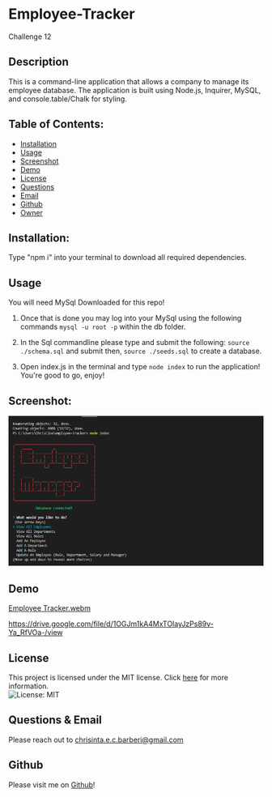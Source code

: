 # Employee-Tracker

Challenge 12

## Description

This is a command-line application that allows a company to manage its employee database. The application is built using Node.js, Inquirer, MySQL, and console.table/Chalk for styling.

## Table of Contents:

* [Installation](#installation)
* [Usage](#usage)
* [Screenshot](#screenshot)
* [Demo](#demo)
* [License](#license)
* [Questions](#Questions)
* [Email](#Email)
* [Github](#Github)
* [Owner](#Owner)

## Installation:

Type "npm i" into your terminal to download all required dependencies.

## Usage 

You will need MySql Downloaded for this repo!

1. Once that is done you may log into your MySql using the following commands ``mysql -u root -p`` within the db folder.

2. In the Sql commandline please type and submit the following: ``source ./schema.sql`` and submit then, ``source ./seeds.sql`` to create a database.

3. Open index.js in the terminal and type ``node index`` to run the application! You're good to go, enjoy!

## Screenshot:
![Screenshot of Application](./assets/images/Screenshot.png)

## Demo

[Employee Tracker.webm](https://github.com/Christinaecb/Employee-Tracker/assets/119627874/a4ce0e41-7821-4c7a-8a89-5d432a7a42a7)


https://drive.google.com/file/d/1OGJm1kA4MxTOlayJzPs89v-Ya_RfVOa-/view

## License

This project is licensed under the MIT license. Click [here](https://opensource.org/licenses/MIT) for more information.<br>
![License: MIT](https://img.shields.io/badge/License-MIT-yellow.svg)

## Questions & Email

Please reach out to chrisinta.e.c.barberi@gmail.com

## Github

Please visit me on [Github](https://github.com/Christinaecb)!
